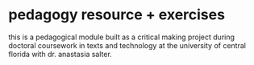 # pedagogy resource + exercises

this is a pedagogical module built as a critical making project during doctoral coursework in texts and technology at the university of central florida with dr. anastasia salter. 
